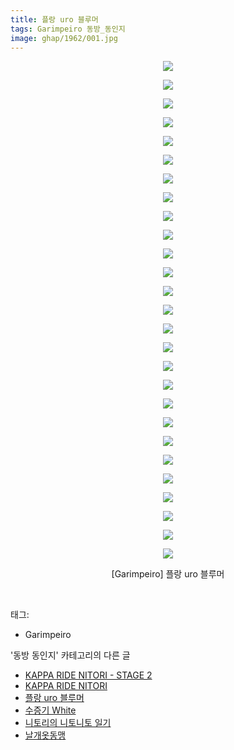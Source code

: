 ```yaml
---
title: 플랑 uro 블루머
tags: Garimpeiro 동방_동인지
image: ghap/1962/001.jpg
---
```

<div class="article">
<p style="text-align: center; clear: none; float: none;"><img src="{{ site.nasurl }}/ghap/1962/001.jpg"/></p>
<p style="text-align: center; clear: none; float: none;"><img src="{{ site.nasurl }}/ghap/1962/002.jpg"/></p>
<p style="text-align: center; clear: none; float: none;"><img src="{{ site.nasurl }}/ghap/1962/003.jpg"/></p>
<p style="text-align: center; clear: none; float: none;"><img src="{{ site.nasurl }}/ghap/1962/004.jpg"/></p>
<p style="text-align: center; clear: none; float: none;"><img src="{{ site.nasurl }}/ghap/1962/005.jpg"/></p>
<p style="text-align: center; clear: none; float: none;"><img src="{{ site.nasurl }}/ghap/1962/006.jpg"/></p>
<p style="text-align: center; clear: none; float: none;"><img src="{{ site.nasurl }}/ghap/1962/007.jpg"/></p>
<p style="text-align: center; clear: none; float: none;"><img src="{{ site.nasurl }}/ghap/1962/008.jpg"/></p>
<p style="text-align: center; clear: none; float: none;"><img src="{{ site.nasurl }}/ghap/1962/009.jpg"/></p>
<p style="text-align: center; clear: none; float: none;"><img src="{{ site.nasurl }}/ghap/1962/010.jpg"/></p>
<p style="text-align: center; clear: none; float: none;"><img src="{{ site.nasurl }}/ghap/1962/011.jpg"/></p>
<p style="text-align: center; clear: none; float: none;"><img src="{{ site.nasurl }}/ghap/1962/012.jpg"/></p>
<p style="text-align: center; clear: none; float: none;"><img src="{{ site.nasurl }}/ghap/1962/013.jpg"/></p>
<p style="text-align: center; clear: none; float: none;"><img src="{{ site.nasurl }}/ghap/1962/014.jpg"/></p>
<p style="text-align: center; clear: none; float: none;"><img src="{{ site.nasurl }}/ghap/1962/015.jpg"/></p>
<p style="text-align: center; clear: none; float: none;"><img src="{{ site.nasurl }}/ghap/1962/016.jpg"/></p>
<p style="text-align: center; clear: none; float: none;"><img src="{{ site.nasurl }}/ghap/1962/017.jpg"/></p>
<p style="text-align: center; clear: none; float: none;"><img src="{{ site.nasurl }}/ghap/1962/018.jpg"/></p>
<p style="text-align: center; clear: none; float: none;"><img src="{{ site.nasurl }}/ghap/1962/019.jpg"/></p>
<p style="text-align: center; clear: none; float: none;"><img src="{{ site.nasurl }}/ghap/1962/020.jpg"/></p>
<p style="text-align: center; clear: none; float: none;"><img src="{{ site.nasurl }}/ghap/1962/021.jpg"/></p>
<p style="text-align: center; clear: none; float: none;"><img src="{{ site.nasurl }}/ghap/1962/022.jpg"/></p>
<p style="text-align: center; clear: none; float: none;"><img src="{{ site.nasurl }}/ghap/1962/023.jpg"/></p>
<p style="text-align: center; clear: none; float: none;"><img src="{{ site.nasurl }}/ghap/1962/024.jpg"/></p>
<p style="text-align: center; clear: none; float: none;"><img src="{{ site.nasurl }}/ghap/1962/025.jpg"/></p>
<p style="text-align: center; clear: none; float: none;"><img src="{{ site.nasurl }}/ghap/1962/026.jpg"/></p>
<p style="text-align: center; clear: none; float: none;"><img src="{{ site.nasurl }}/ghap/1962/027.jpg"/></p>
<p style="text-align: center; clear: none; float: none;">[Garimpeiro] 플랑 uro 블루머</p>
<p><br/></p>
</div><div class="tagTrail">
<p>태그: </p>
<ul>
<li>Garimpeiro</li>
</ul>
</div><div class="another">
<p>'동방 동인지' 카테고리의 다른 글</p>
<ul>
<li><a href="/2016-09-02-ghap_1964">KAPPA RIDE NITORI - STAGE 2</a></li>
<li><a href="/2016-09-02-ghap_1963">KAPPA RIDE NITORI</a></li>
<li><a href="/2016-09-02-ghap_1962">플랑 uro 블루머</a></li>
<li><a href="/2016-09-02-ghap_1961">수증기 White</a></li>
<li><a href="/2016-09-02-ghap_1960">니토리의 니토니토 일기</a></li>
<li><a href="/2016-09-02-ghap_1959">날개옷동맹</a></li>
</ul>
</div><div class="cb_module cb_fluid">
<div class="cb_wrt cb_profile">
</div><!-- commentList close -->
</div>